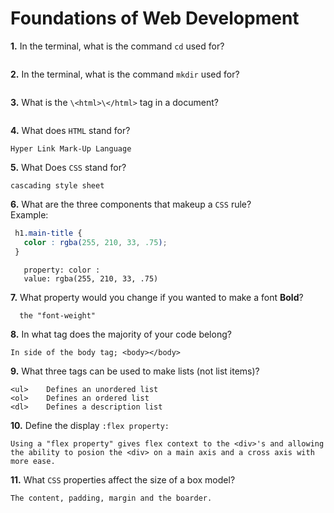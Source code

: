 # Foundations of Web Development

**1.** In the terminal, what is the command `cd` used for?
<!-- enter you answer in the space below -->
```The 'cd' command stands for "change directory".

```

**2.** In the terminal, what is the command `mkdir` used for?
<!-- enter you answer in the space below -->
```The 'mkdir' command stands for "make directory".

```

**3.** What is the `\<html>\</html>` tag in a document?
<!-- enter you answer in the space below -->
```HTML element

```

**4.** What does `HTML` stand for?
<!-- enter you answer in the space below -->
```
Hyper Link Mark-Up Language
```

**5.** What Does `CSS` stand for?
<!-- enter you answer in the space below -->
```
cascading style sheet
```

**6.** What are the three components that makeup a `CSS` rule? <br> Example:
```css
 h1.main-title {
   color : rgba(255, 210, 33, .75);
 }
```
<!-- enter you answer in the space below -->
```selector: h1.main-title {}
   property: color :
   value: rgba(255, 210, 33, .75)

```

**7.** What property would you change if you wanted to make a font **Bold**?
<!-- enter you answer in the space below -->
```
  the "font-weight"
```

**8.** In what tag does the majority of your code belong?
<!-- enter you answer in the space below -->
```
In side of the body tag; <body></body>
```

**9.** What three tags can be used to make lists (not list items)?
<!-- enter you answer in the space below -->
```
<ul>	Defines an unordered list
<ol>	Defines an ordered list
<dl>	Defines a description list
```

**10.** Define the display `:flex property:`
<!-- enter you answer in the space below -->
```
Using a "flex property" gives flex context to the <div>'s and allowing the ability to posion the <div> on a main axis and a cross axis with more ease. 
```

**11.** What `CSS` properties affect the size of a box model?
<!-- enter you answer in the space below -->
```
The content, padding, margin and the boarder.
```
